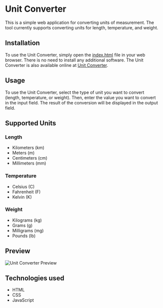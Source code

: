 # Unit Converter

This is a simple web application for converting units of measurement. The tool currently supports converting units for length, temperature, and weight.

## Installation

To use the Unit Converter, simply open the [index.html](/index.html) file in your web browser. There is no need to install any additional software. The Unit Converter is also available online at [Unit Converter](#).

## Usage

To use the Unit Converter, select the type of unit you want to convert (length, temperature, or weight). Then, enter the value you want to convert in the input field. The result of the conversion will be displayed in the output field.

## Supported Units

### **Length**

- Kilometers (km)
- Meters (m)
- Centimeters (cm)
- Millimeters (mm)

### **Temperature**

- Celsius (C)
- Fahrenheit (F)
- Kelvin (K)

### **Weight**

- Kilograms (kg)
- Grams (g)
- Milligrams (mg)
- Pounds (lb)

## Preview

![Unit Converter Preview](unitConverter%20Preview.png)

## Technologies used

- HTML
- CSS
- JavaScript
